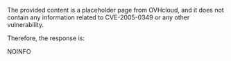 The provided content is a placeholder page from OVHcloud, and it does not contain any information related to CVE-2005-0349 or any other vulnerability.

Therefore, the response is:

NOINFO